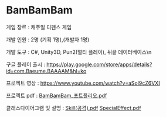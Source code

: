 # BamBamBam

게임 장르 : 캐주얼 디펜스 게임

개발 인원 : 2명 (기획 1명),(개발자 1명)

개발 도구 : C#, Unity3D, Pun2(멀티 플레이), 뒤끝 데이터베이스\n 

구글 플레이 출시 : 
https://play.google.com/store/apps/details?id=com.Baeume.BAAAAM&hl=ko

프로젝트 영상 : 
https://www.youtube.com/watch?v=aSol9cZ6VXI

프로젝트 pdf :
[BamBamBam_포트폴리오.pdf](https://github.com/user-attachments/files/20272283/BamBamBam_.pdf)

클래스다이어그램 및 설명 :
[Skill(공격).pdf](https://github.com/user-attachments/files/20271501/Skill.pdf)
[SpecialEffect.pdf](https://github.com/user-attachments/files/20271508/SpecialEffect.pdf)
